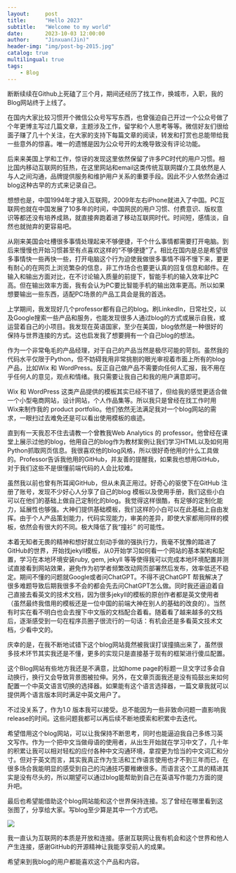 ```yaml
---
layout:     post
title:      "Hello 2023"
subtitle:   "Welcome to my world"
date:       2023-10-03 12:00:00
author:     "Jinxuan(Jin)"
header-img: "img/post-bg-2015.jpg"
catalog: true
multilingual: true
tags:
    - Blog
---
```



断断续续在Github上死磕了三个月，期间还经历了找工作，换城市，入职，我的Blog网站终于上线了。


在国内大家比较习惯开个微信公众号写写东西，也曾强迫自己开过一个公众号做了个年更博主写过几篇文章，主题涉及工作，留学和个人思考等等。微信好友们很给面子赚了几十个关注，在大家的支持下每篇文章的阅读，转发和打赏也总能带给我一些意外的惊喜。唯一的遗憾是因为公众号开的太晚导致没有评论功能。

后来来美国上学和工作，惊讶的发现这里依然保留了许多PC时代的用户习惯。相比国内移动互联网的狂热，在这里网站和email这类传统互联网媒介工具依然是人与人之间沟通，品牌提供服务和维护用户关系的重要手段。因此不少人依然会通过blog这种古早的方式来记录自己。

想想也是，中国1994年才接入互联网，2009年左右iPhone就进入了中国。PC互联网也就在中国发展了10多年的时间，中国网民的用户习惯、付费意识、版权意识等都还没有培养成熟，就直接奔跑着进了移动互联网时代。时间短，感情淡，自然也就抛弃的更容易吧。

从刚来美国会吐槽很多事情处理起来不够便捷，干个什么事情都需要打开电脑。到后来慢慢也开始习惯甚至有点喜欢这样的“不够便捷”了。相比在国内是总是希望很多事情快一些再快一些，打开电脑这个行为迫使我做很多事情不得不慢下来，要更有耐心的在网页上浏览繁杂的信息，非工作场合也要更认真的回复信息和邮件。在输入和输出方面对比，在不讨论输入质量的前提下，智能手机的输入效率比PC高。但在输出效率方面，我有会认为PC要比智能手机的输出效率更高。所以如果想要输出一些东西，适配PC场景的产品工具会是我的首选。

上学期间，我发现好几个professor都有自己的blog。刷LinkedIn，日常社交，以及Google搜索一些产品和服务，也能发现很多人通过blog的方式或展示自我，或运营着自己的小项目。我发现在英语国家，至少在美国，blog依然是一种很好的保持与世界连接的方式。这也启发我了想要拥有一个自己blog的想法。

作为一个非常龟毛的产品经理，对于自己的产品当然是极尽可能的苛刻。虽然我的代码水平仅限于Python，但不妨碍我用非常挑剔的眼光审视着市面上所有的blog产品，比如Wix 和 WordPress。反正自己做产品不需要向任何人汇报，我不用在乎任何人的意见，观点和情绪。我只需要让我自己和我的用户满意即可。

Wix 和 WordPress 这类产品提供的模板其实已经不错了，但给我的感觉更适合做一个小型电商网站，设计网站，个人作品集等。所以我只是曾经在找工作时用 Wix来制作我的 product portfolio。他们依然无法满足我对一个blog网站的需求，一眼扫过去难免还是可以看出使用模板的痕迹。

直到有一天我忍不住去请教一个曾教我Web Analytics 的 professor。他曾经在课堂上展示过他的blog，他用自己的blog作为教材案例让我们学习HTML以及如何用Python抓取网页信息。我很喜欢他的blog风格，所以很好奇他用的什么工具做的。Professor告诉我他用的GitHub，并友善的提醒我，如果我也想用GitHub，对于我们这些不是很懂前端代码的人会比较难。

虽然我以前也曾有所耳闻GitHub，但从未真正用过。好奇心的驱使下在GitHub 注册了账号，发现不少好心人分享了自己的blog 模板以及使用手册，我们这些小白可以在他们的基础上做自己定制化的blog。我觉得这样很酷，有足够的定制化能力，延展性也够强。大神们提供基础模板，我们这样的小白可以在此基础上自由发挥。由于个人产品策划能力，代码实现能力，审美的差异，即使大家都用同样的模板，依然会有很大的不同。极大降低了我“撞衫” 的可能性。

本着无知者无畏的精神和想好就立刻动手做的强执行力，我毫不犹豫的踏进了GitHub的世界，开始找jekyll模板，从0开始学习如何看一个网站的基本架构和配置，学习在本地环境安装ruby, gem, jekyll 等等使得我可以完成本地环境配置并测试直接看到网站效果，避免作为初学者频繁改动网页部署然后发布，效率低还不稳定。期间不懂的问题就Google或者问ChatGPT。不得不说ChatGPT 帮我解决了很多难题导致后期我很多不会的都会先去问ChatGPT怎么做。同时我还逼迫着自己直接去看英文的技术文档，因为很多jekyll的模板的原创作者都是英文使用者（虽然最终我借用的模板还是一位中国的前端大神在别人的基础的改良的）。当然有时实在看不明白也会去搜下中文版的文档配合着看。随着看了越来越多的文档后，逐渐感受到一句在程序员圈子很流行的一句话：有机会还是多看英文技术文档，少看中文的。

庆幸的是，在我不断地试错下这个blog网站竟然被我误打误撞搞出来了，虽然很多技术环节其实我还是不懂，更多的实现只是直接基于现有的框架进行傻瓜配置。

这个Blog网站有些地方我还是不满意，比如home page的标题一旦文字过多会自动换行，换行又会导致背景图被拉伸。另外，在文章页面我还是没有捣鼓出来如何配置一个中英文语言切换的选择器。如果能有这个语言选择器，一篇文章我就可以提供两个语言版本同时满足中英文用户了。

不过没关系了，作为1.0 版本我可以接受。总不能因为一些非致命问题一直影响我release的时间。这些问题我都可以再后续不断地摸索和积累中去迭代。

希望借用这个blog网站，可以让我保持不断思考，同时也能逼迫我自己多练习英文写作。作为一个把中文当做母语的使用者，从出生开始就在学习中文了，几十年的积累让我可以相对轻松的应付各种中文沟通环境，拿捏更为恰当的中文词汇和分寸。但对于英文而言，其实我真正作为生活和工作语言使用也才不到三年而已，在很多场合我能明显的感受到自己的沟通技巧要稚嫩很多。而语言这个工具的精进其实是没有尽头的，所以期望可以通过blog能帮助到自己在英语写作能力方面的提升吧。

最后也希望能借助这个blog网站能和这个世界保持连接。忘了曾经在哪里看到这张图了，分享给大家。写blog至少算是其中一个方式吧。

![](https://p.ipic.vip/6xtio3.JPG)


我一直认为互联网的本质是开放和连接。感谢互联网让我有机会和这个世界和他人产生连接，感谢GitHub的开源精神让我能享受前人的成果。

希望来到我blog的用户都能喜欢这个产品和内容。






